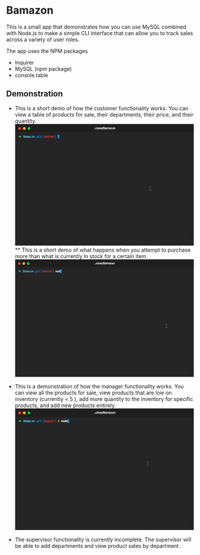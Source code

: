 # Bamazon

This is a small app that demonstrates how you can use MySQL combined with Node.js to make a simple CLI interface that can allow you to track sales across a variety of user roles.

The app uses the NPM packages 
* Inquirer
* MySQL (npm package)
* console.table


## Demonstration
* This is a short demo of how the customer functionality works. You can view a table of products for sale, their departments, their price, and their quantity.  
![Customer Demo](assets/customerdemo.gif)
** This is a short demo of what happens when you attempt to purchase more than what is currently in stock for a certain item.  
![Insufficient Quantity Demo](assets/nostockdemo.gif)  

* This is a demonstration of how the manager functionality works. You can view all the products for sale, view products that are low on inventory (currently < 5 ), add more quantity to the inventory for specific products, and add new products entirely.  
![Manager Demo](assets/managerdemo.gif)

* The supervisor functionality is currently incomplete. The supervisor will be able to add departments and view product sales by department.  